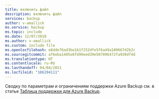 ```yaml
---
title: включить файл
description: включить файл
services: backup
author: v-amallick
ms.service: backup
ms.topic: include
ms.date: 12/07/2018
ms.author: v-amallick
ms.custom: include file
ms.openlocfilehash: e8dde76ad3be1b1f252dfe5f6a49a189667d2b2c
ms.sourcegitcommit: af6eba1485e6fd99eed39e507896472fa930df4d
ms.translationtype: HT
ms.contentlocale: ru-RU
ms.lasthandoff: 04/04/2021
ms.locfileid: "106294111"
---
```

Сводку по параметрам и ограничениям поддержки Azure Backup см. в статье [Таблица поддержки для Azure Backup](../articles/backup/backup-support-matrix.md).